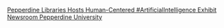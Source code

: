 [Pepperdine Libraries Hosts Human-Centered #ArtificialIntelligence Exhibit   Newsroom   Pepperdine University ](https://qi.tc/qi/9678)